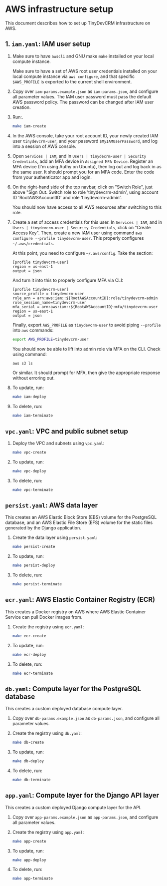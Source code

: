 # AWS infrastructure setup

This document describes how to set up TinyDevCRM infrastructure on AWS.

## 1. `iam.yaml`: IAM user setup

1.  Make sure to have `awscli` and GNU make `make` installed on your local
    compute instance.

    Make sure to have a set of AWS root user credentials installed on your local
    compute instance via `aws configure`, and that specific `$AWS_PROFILE` is
    exported to the current shell environment.

2.  Copy over `iam-params.example.json` as `iam-params.json`, and configure all
    parameter values. The IAM user password must pass the default AWS password
    policy. The password can be changed after IAM user creation.

3.  Run:.

    ```bash
    make iam-create
    ```

4.  In the AWS console, take your root account ID, your newly created IAM user
    `tinydevcrm-user`, and your password `$MyIAMUserPassword`, and log into a
    session of AWS console.

5.  Open `Services | IAM`, and in `Users | tinydecrm-user | Security
    Credentials`, add an MFA device in `Assigned MFA Device`. Register an MFA
    device (I'm using Authy on Ubuntu), then log out and log back in as the same
    user. It should prompt you for an MFA code. Enter the code from your
    authenticator app and login.

6.  On the right-hand side of the top navbar, click on "Switch Role", just above
    "Sign Out. Switch role to role 'tinydevcrm-admin', using account ID
    'RootAWSAccountID' and role 'tinydevcrm-admin'.

    You should now have access to all AWS resources after switching to this
    role.

7.  Create a set of access credentials for this user. In `Services | IAM`, and
    in `Users | tinydevcrm-user | Security Credentials`, click on "Create Access
    Key". Then, create a new IAM user using command `aws configure --profile
    tinydevcrm-user`. This properly configures `~/.aws/credentials`.

    At this point, you need to configure `~/.aws/config`. Take the section:

    ```text
    [profile tinydevcrm-user]
    region = us-east-1
    output = json
    ```

    And turn it into this to properly configure MFA via CLI:

    ```text
    [profile tinydevcrm-user]
    source_profile = tinydevcrm-user
    role_arn = arn:aws:iam::${RootAWSAccountID}:role/tinydevcrm-admin
    role_session_name=tinydevcrm-user
    mfa_serial = arn:aws:iam::${RootAWSAccountID}:mfa/tinydevcrm-user
    region = us-east-1
    output = json
    ```

    Finally, export `AWS_PROFILE` as `tinydevcrm-user` to avoid piping
    `--profile` into `aws` commands:

    ```bash
    export AWS_PROFILE=tinydevcrm-user
    ```

    You should now be able to lift into admin role via MFA on the CLI. Check
    using command:

    ```bash
    aws s3 ls
    ```

    Or similar. It should prompt for MFA, then give the appropriate response
    without erroring out.

8.  To update, run:

    ```bash
    make iam-deploy
    ```

9.  To delete, run:

    ```bash
    make iam-terminate
    ```

## `vpc.yaml`: VPC and public subnet setup

1.  Deploy the VPC and subnets using `vpc.yaml`:

    ```bash
    make vpc-create
    ```

2.  To update, run:

    ```bash
    make vpc-deploy
    ```

3.  To delete, run:

    ```bash
    make vpc-terminate
    ```

## `persist.yaml`: AWS data layer

This creates an AWS Elastic Block Store (EBS) volume for the PostgreSQL
database, and an AWS Elastic File Store (EFS) volume for the static files
generated by the Django application.

1.  Create the data layer using `persist.yaml`:

    ```bash
    make persist-create
    ```

2.  To update, run:

    ```bash
    make persist-deploy
    ```

3.  To delete, run:

    ```bash
    make persist-terminate
    ```

## `ecr.yaml`: AWS Elastic Container Registry (ECR)

This creates a Docker registry on AWS where AWS Elastic Container Service can
pull Docker images from.

1.  Create the registry using `ecr.yaml`:

    ```bash
    make ecr-create
    ```

2.  To update, run:

    ```bash
    make ecr-deploy
    ```

3.  To delete, run:

    ```bash
    make ecr-terminate
    ```

## `db.yaml`: Compute layer for the PostgreSQL database

This creates a custom deployed database compute layer.

1.  Copy over `db-params.example.json` as `db-params.json`, and configure all
    parameter values.

2.  Create the registry using `db.yaml`:

    ```bash
    make db-create
    ```

3.  To update, run:

    ```bash
    make db-deploy
    ```

4.  To delete, run:

    ```bash
    make db-terminate
    ```

## `app.yaml`: Compute layer for the Django API layer

This creates a custom deployed Django compute layer for the API.

1.  Copy over `app-params.example.json` as `app-params.json`, and configure all
    parameter values.

2.  Create the registry using `app.yaml`:

    ```bash
    make app-create
    ```

3.  To update, run:

    ```bash
    make app-deploy
    ```

4.  To delete, run:

    ```bash
    make app-terminate
    ```
